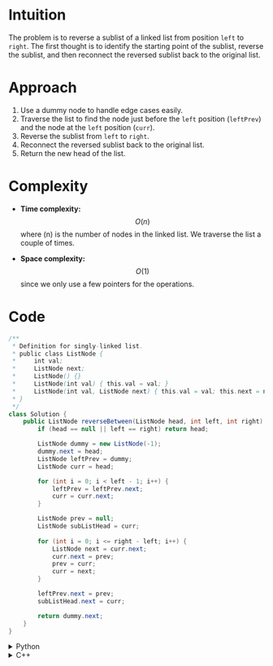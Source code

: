 
# Intuition
The problem is to reverse a sublist of a linked list from position `left` to `right`. The first thought is to identify the starting point of the sublist, reverse the sublist, and then reconnect the reversed sublist back to the original list.

# Approach
1. Use a dummy node to handle edge cases easily.
2. Traverse the list to find the node just before the `left` position (`leftPrev`) and the node at the `left` position (`curr`).
3. Reverse the sublist from `left` to `right`.
4. Reconnect the reversed sublist back to the original list.
5. Return the new head of the list.

# Complexity
- **Time complexity:**  
    $$O(n)$$ where \(n\) is the number of nodes in the linked list. We traverse the list a couple of times.

- **Space complexity:**  
    $$O(1)$$ since we only use a few pointers for the operations.

# Code

```java
/**
 * Definition for singly-linked list.
 * public class ListNode {
 *     int val;
 *     ListNode next;
 *     ListNode() {}
 *     ListNode(int val) { this.val = val; }
 *     ListNode(int val, ListNode next) { this.val = val; this.next = next; }
 * }
 */
class Solution {
    public ListNode reverseBetween(ListNode head, int left, int right) {
        if (head == null || left == right) return head;

        ListNode dummy = new ListNode(-1);
        dummy.next = head;
        ListNode leftPrev = dummy;
        ListNode curr = head;

        for (int i = 0; i < left - 1; i++) {
            leftPrev = leftPrev.next;
            curr = curr.next;
        }

        ListNode prev = null;
        ListNode subListHead = curr;
        
        for (int i = 0; i <= right - left; i++) {
            ListNode next = curr.next;
            curr.next = prev;
            prev = curr;
            curr = next;
        }

        leftPrev.next = prev;
        subListHead.next = curr;

        return dummy.next;
    }
}
```

<details>
<summary>Python</summary>

```python
# Definition for singly-linked list.
class ListNode:
    def __init__(self, val=0, next=None):
        self.val = val
        self.next = next

class Solution:
    def reverseBetween(self, head: ListNode, left: int, right: int) -> ListNode:
        if not head or left == right:
            return head

        dummy = ListNode(-1)
        dummy.next = head
        left_prev = dummy
        curr = head

        for _ in range(left - 1):
            left_prev = left_prev.next
            curr = curr.next

        prev = None
        sublist_head = curr

        for _ in range(right - left + 1):
            next_node = curr.next
            curr.next = prev
            prev = curr
            curr = next_node

        left_prev.next = prev
        sublist_head.next = curr

        return dummy.next
```
</details>

<details>
<summary>C++</summary>

```cpp
/**
 * Definition for singly-linked list.
 * struct ListNode {
 *     int val;
 *     ListNode *next;
 *     ListNode() : val(0), next(nullptr) {}
 *     ListNode(int x) : val(x), next(nullptr) {}
 *     ListNode(int x, ListNode *next) : val(x), next(next) {}
 * };
 */
class Solution {
public:
    ListNode* reverseBetween(ListNode* head, int left, int right) {
        if (!head || left == right) return head;

        ListNode dummy(-1);
        dummy.next = head;
        ListNode* leftPrev = &dummy;
        ListNode* curr = head;

        for (int i = 0; i < left - 1; ++i) {
            leftPrev = leftPrev->next;
            curr = curr->next;
        }

        ListNode* prev = nullptr;
        ListNode* subListHead = curr;

        for (int i = 0; i <= right - left; ++i) {
            ListNode* next = curr->next;
            curr->next = prev;
            prev = curr;
            curr = next;
        }

        leftPrev->next = prev;
        subListHead->next = curr;

        return dummy.next;
    }
};
```
</details>
